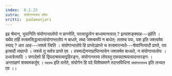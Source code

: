 ```yaml
---
index:  8.2.23
sutra:  संयोगान्तस्य लोपः
vritti:  padamanjari
---
```


इह श्रेयान्, भूयानिति संयोगान्तलोपो न प्राप्नोति, परत्वाद्रुत्वेन बाध्यमानत्वात् ? इत्याशङ्क्याह---इहेति ।
यथैव तर्हि रुत्वमसिद्धत्वात्संयोगान्तलोपं न बाधते, तथा जश्त्वमपि न बाधेत; ततश्च पयः, यश इति जश्त्वमेव स्याद् ? अत आह---जश्त्वे त्विति । संयोगान्तलोपे हि प्राप्तेऽप्राप्ते च रुत्वमारभ्यते---श्रेयानित्यादौ प्राप्ते, पय इत्यादौ त्वप्राप्ते । जश्त्वे तु सर्वत्र प्राप्ते एव । तस्माद्येननाप्राप्तिन्यायेन जश्त्वमेव बाध्यते, न संयोगान्तलोपः ।
दध्यत्रेत्यादि । यणादेशो हि द्विपदाश्रयत्वाद्वहिरङ्गः, संयोगान्तस्य लोपस्तु एकपदाश्रयत्वादन्तरङ्गः ।
अन्तग्रहणं शक्यमकर्तुम् । `पदस्य` इति वर्त्तते, संयोगेन हि पदे विशेष्यमाणे तदन्तविधिना `संयोगान्तस्य` इति लभ्यत एव ।।
